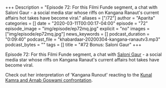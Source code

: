 +++
Description = "Episode 72: For this Filmi Funde segment, a chat with Saloni Gaur - a social media star whose riffs on Kangana Ranaut's current affairs hot takes have become viral."
aliases = ["/72"]
author = "Aparita"
categories = []
date = "2020-03-11T00:00:17-04:00"
episode = "72"
episode_image = "img/episode/ep72mq.jpg"
explicit = "no"
images = ["img/episode/ep72mq.jpg"]
news_keywords = []
podcast_duration = "0:09:40"
podcast_file = "khabardaar-20200304-kangana-ranautv3.mp3"
podcast_bytes = ""
tags = []
title = "#72 Bonus: Saloni Gaur"
+++

Episode 72: For this Filmi Funde segment, a chat with [Saloni Gaur](https://twitter.com/salonayyy) - a social media star whose riffs on Kangana Ranaut's current affairs hot takes have become viral.

Check out her interpretation of 'Kangana Runout' reacting to the [Kunal Kamra and Arnab Goswami confrontation](https://www.youtube.com/watch?v=X3XnYI6oHh8).
